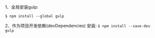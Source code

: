 1、全局安装gulp:

```$ npm install --global gulp```

2、作为项目开发依赖(devDependencies) 安装:
```$ npm install --save-dev gulp```